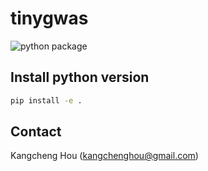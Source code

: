 # tinygwas
![python package](https://github.com/bogdanlab/tinygwas/actions/workflows/python.yml/badge.svg)
## Install python version
```bash
pip install -e .
```

## Contact
Kangcheng Hou (kangchenghou@gmail.com)
